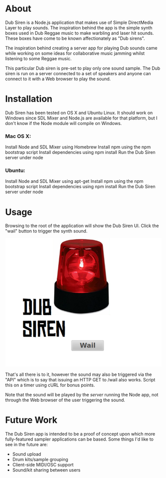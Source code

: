 # About

Dub Siren is a Node.js application that makes use of Simple DirectMedia Layer to play sounds.
The inspiration behind the app is the simple synth boxes used in Dub Reggae music to make 
warbling and laser hit sounds. These boxes have come to be known affectionately as "Dub sirens".

The inspiration behind creating a server app for playing Dub sounds came while working
on some ideas for collaborative music jamming whilst listening to some Reggae music.

This particular Dub siren is pre-set to play only one sound sample. The Dub siren is run on a server
connected to a set of speakers and anyone can connect to it with a Web browser to play
the sound.

# Installation

Dub Siren has been tested on OS X and Ubuntu Linux. It should work on Windows since SDL
Mixer and Node.js are available for that platform, but I don't know if the Node module
will compile on Windows.

### Mac OS X:

Install Node and SDL Mixer using Homebrew
Install npm using the npm bootstrap script
Install dependencies using npm install
Run the Dub Siren server under node

### Ubuntu:

Install Node and SDL Mixer using apt-get
Install npm using the npm bootstrap script
Install dependencies using npm install
Run the Dub Siren server under node

# Usage

Browsing to the root of the application will show the Dub Siren UI. Click the "wail"
button to trigger the synth sound. 

![Dub Siren UI screenshot](https://github.com/dnewcome/dub-siren/raw/master/screenshot.png)

That's all there is to it, however the sound 
may also be triggered via the "API" which is to say that issuing an HTTP GET to 
/wail also works. Script this on a timer using cURL for bonus points.

Note that the sound will be played by the _server_ running the Node app, not through 
the Web browser of the user triggering the sound.

# Future Work

The Dub Siren app is intended to be a proof of concept upon which more fully-featured
sampler applications can be based. Some things I'd like to see in the future are:

- Sound upload
- Drum kits/sample grouping
- Client-side MIDI/OSC support 
- Sound/kit sharing between users
